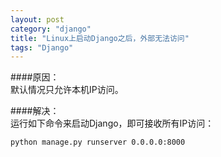 ```yaml
---
layout: post
category: "django"
title: "Linux上启动Django之后，外部无法访问"
tags: "Django"
---
```


####原因：  
默认情况只允许本机IP访问。  

####解决：  
运行如下命令来启动Django，即可接收所有IP访问：  

    python manage.py runserver 0.0.0.0:8000
